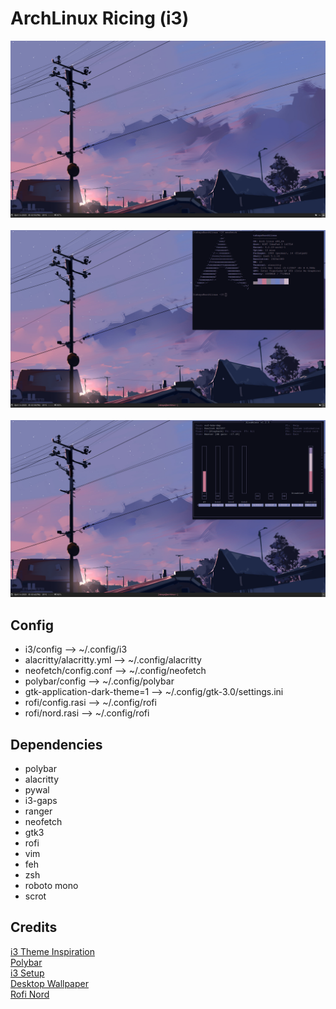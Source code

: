 # ArchLinux Ricing (i3)

![screenshot](https://github.com/santavalleytea/i3ricing-archlinux/blob/main/screenshots/desktop.png)
<br><br>
![screenshot](https://github.com/santavalleytea/i3ricing-archlinux/blob/main/screenshots/neofetch.png)
<br><br>
![screenshot](https://github.com/santavalleytea/i3ricing-archlinux/blob/main/screenshots/alsamixer.png)

## Config
- i3/config --> ~/.config/i3<br>
- alacritty/alacritty.yml --> ~/.config/alacritty<br>
- neofetch/config.conf --> ~/.config/neofetch<br>
- polybar/config --> ~/.config/polybar<br>
- gtk-application-dark-theme=1 --> ~/.config/gtk-3.0/settings.ini<br>
- rofi/config.rasi --> ~/.config/rofi <br>
- rofi/nord.rasi --> ~/.config/rofi <br>

## Dependencies
- polybar <br>
- alacritty <br>
- pywal <br>
- i3-gaps <br>
- ranger <br>
- neofetch <br>
- gtk3 <br>
- rofi <br>
- vim <br>
- feh <br>
- zsh <br>
- roboto mono <br>
- scrot <br>


## Credits
[i3 Theme Inspiration](https://github.com/CSaratakij/i3-rice-rin-shelter) <br>
[Polybar](https://github.com/polybar/polybar) <br>
[i3 Setup](https://github.com/ibrahimbutt/direwolf-arch-rice) <br>
[Desktop Wallpaper](https://codeberg.org/Sensitive-Sky/Wallpapers/src/branch/main/Misc%20Wallpapers/sky.png) <br>
[Rofi Nord](https://github.com/newmanls/rofi-themes-collection/blob/master/themes/nord.rasi) <br>
